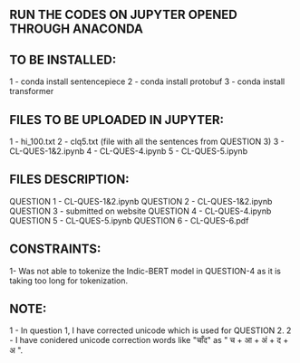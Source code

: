 ## RUN THE CODES ON JUPYTER OPENED THROUGH ANACONDA

## TO BE INSTALLED:

1 - conda install sentencepiece
2 - conda install protobuf
3 - conda install transformer

## FILES TO BE UPLOADED IN JUPYTER:

1 - hi_100.txt
2 - clq5.txt   (file with all the sentences from QUESTION 3)
3 - CL-QUES-1&2.ipynb
4 - CL-QUES-4.ipynb
5 - CL-QUES-5.ipynb

## FILES DESCRIPTION:

QUESTION 1 - CL-QUES-1&2.ipynb
QUESTION 2 - CL-QUES-1&2.ipynb
QUESTION 3 - submitted on website
QUESTION 4 - CL-QUES-4.ipynb
QUESTION 5 - CL-QUES-5.ipynb
QUESTION 6 - CL-QUES-6.pdf

## CONSTRAINTS:

1- Was not able to tokenize the Indic-BERT model in QUESTION-4 as it is taking too long for tokenization.

## NOTE:

1 - In question 1, I have corrected unicode which is used for QUESTION 2.
2 - I have conidered unicode correction words like "चाँद" as " च + आ + अं + द + अ ".
